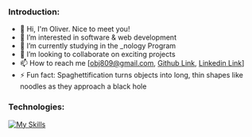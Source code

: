 ### Introduction: 

- 👋 Hi, I'm Oliver. Nice to meet you!
- 👀 I’m interested in software & web development
- 🌱 I’m currently studying in the _nology Program
- 💞️ I’m looking to collaborate on exciting projects
- 📫 How to reach me [obj809@gmail.com, [Github Link](https://github.com/cyberforge1), [Linkedin Link](https://www.linkedin.com/feed/)]
- ⚡ Fun fact: Spaghettification turns objects into long, thin shapes like noodles as they approach a black hole

### Technologies: 

  [![My Skills](https://skillicons.dev/icons?i=html,css,sass,bootstrap,tailwind,js,react,nodejs,python,django,flask,java,firebase,mongodb,netlify,aws)](https://skillicons.dev)


<!---
cyberforge1/cyberforge1 is a ✨ special ✨ repository because its `README.md` (this file) appears on your GitHub profile.
You can click the Preview link to take a look at your changes.
--->
